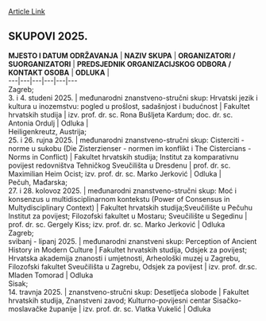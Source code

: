 [Article Link](https://www.fhs.hr/znanost/kalendar_skupova)

## SKUPOVI 2025. 
**MJESTO I DATUM ODRŽAVANJA** |  **NAZIV SKUPA** |  **ORGANIZATORI / SUORGANIZATORI** |  **PREDSJEDNIK ORGANIZACIJSKOG ODBORA / KONTAKT OSOBA** |  **ODLUKA** |   
---|---|---|---|---|---  
Zagreb;   
3. i 4. studeni 2025.  |  međunarodni znanstveno-stručni skup: Hrvatski jezik i kultura u inozemstvu: pogled u prošlost, sadašnjost i budućnost  |  Fakultet hrvatskih studija  |  izv. prof. dr. sc. Rona Bušljeta Kardum; doc. dr. sc. Antonia Ordulj | Odluka  |   
Heiligenkreutz, Austrija;   
25. i 26. rujna 2025. |  međunarodni znanstveno-stručni skup: Cisterciti - norme u sukobu (Die Zisterzienser - normen im konflikt i The Cistercians - Norms in Conflict) |  Fakultet hrvatskih studija; Institut za komparativnu povijest redovništva Tehničkog Sveučilišta u Dresdenu |  prof. dr. sc. Maximilian Heim Ocist; izv. prof. dr. sc. Marko Jerković  |  Odluka |   
Pečuh, Mađarska;   
27. i 28. kolovoz 2025. |  međunarodni znanstveno-stručni skup: Moć i konsenzus u multidisciplinarnom kontekstu (Power of Consensus in Multydisciplinary Context) |  Fakultet hrvatskih studija;Sveučilište u Pečuhu Institut za povijest; Filozofski fakultet u Mostaru; Sveučilište u Segedinu |  prof. dr. sc. Gergely Kiss; izv. prof. dr. sc. Marko Jerković  |  Odluka  
Zagreb;   
svibanj - lipanj 2025.  |  međunarodni znanstveni skup: Perception of Ancient History in Modern Culture |  Fakultet hrvatskih studija, Odsjek za povijest; Hrvatska akademija znanosti i umjetnosti, Arheološki muzej u Zagrebu, Filozofski fakultet Sveučilišta u Zagrebu, Odsjek za povijest |  izv. prof. dr.sc. Mladen Tomorad  |  Odluka  
Sisak;   
14. travnja 2025. |  znanstveno-stručni skup: Desetljeća slobode |  Fakultet hrvatskih studija, Znanstveni zavod; Kulturno-povijesni centar Sisačko-moslavačke županije |  izv. prof. dr. sc. Vlatka Vukelić  |  Odluka  
  

